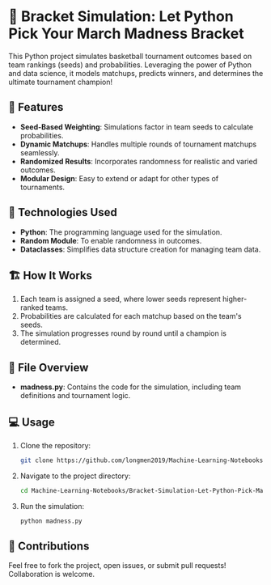 
# 🏀 Bracket Simulation: Let Python Pick Your March Madness Bracket  

This Python project simulates basketball tournament outcomes based on team rankings (seeds) and probabilities. Leveraging the power of Python and data science, it models matchups, predicts winners, and determines the ultimate tournament champion!  

## 🔧 Features  
- **Seed-Based Weighting**: Simulations factor in team seeds to calculate probabilities.
- **Dynamic Matchups**: Handles multiple rounds of tournament matchups seamlessly.
- **Randomized Results**: Incorporates randomness for realistic and varied outcomes.
- **Modular Design**: Easy to extend or adapt for other types of tournaments.  

## 🚀 Technologies Used  
- **Python**: The programming language used for the simulation.
- **Random Module**: To enable randomness in outcomes.
- **Dataclasses**: Simplifies data structure creation for managing team data.  

## 🏗️ How It Works  
1. Each team is assigned a seed, where lower seeds represent higher-ranked teams.  
2. Probabilities are calculated for each matchup based on the team's seeds.  
3. The simulation progresses round by round until a champion is determined.  

## 📂 File Overview  
- **madness.py**: Contains the code for the simulation, including team definitions and tournament logic.  

## 💻 Usage  
1. Clone the repository:  
   ```bash
   git clone https://github.com/longmen2019/Machine-Learning-Notebooks.git
   ```  
2. Navigate to the project directory:  
   ```bash
   cd Machine-Learning-Notebooks/Bracket-Simulation-Let-Python-Pick-March-Madness-Bracket
   ```  
3. Run the simulation:  
   ```bash
   python madness.py
   ```  

## 🌟 Contributions  
Feel free to fork the project, open issues, or submit pull requests! Collaboration is welcome.  

